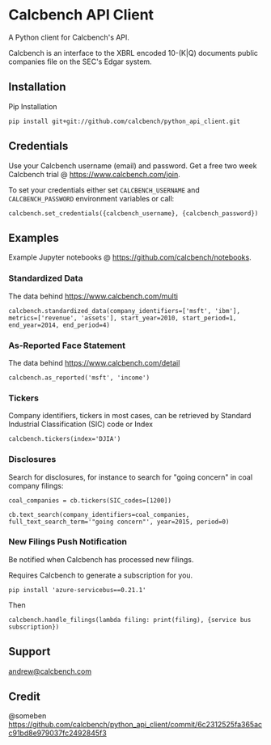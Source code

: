 # Calcbench API Client


A Python client for Calcbench's API.

Calcbench is an interface to the XBRL encoded 10-(K|Q) documents public companies file on the SEC's Edgar system.

## Installation

Pip Installation

    pip install git+git://github.com/calcbench/python_api_client.git
    
## Credentials

Use your Calcbench username (email) and password.  Get a free two week Calcbench trial @ https://www.calcbench.com/join.

To set your credentials either set `CALCBENCH_USERNAME` and `CALCBENCH_PASSWORD` environment variables or call:

    calcbench.set_credentials({calcbench_username}, {calcbench_password})
    

## Examples

Example Jupyter notebooks @ https://github.com/calcbench/notebooks.

### Standardized Data

The data behind https://www.calcbench.com/multi

    calcbench.standardized_data(company_identifiers=['msft', 'ibm'], metrics=['revenue', 'assets'], start_year=2010, start_period=1, end_year=2014, end_period=4)
    
### As-Reported Face Statement

The data behind https://www.calcbench.com/detail

	calcbench.as_reported('msft', 'income')
	
### Tickers
Company identifiers, tickers in most cases, can be retrieved by Standard Industrial Classification (SIC) code or Index
    
    calcbench.tickers(index='DJIA')

### Disclosures

Search for disclosures, for instance to search for "going concern" in coal company filings:

	coal_companies = cb.tickers(SIC_codes=[1200])
	
	cb.text_search(company_identifiers=coal_companies, full_text_search_term='"going concern"', year=2015, period=0)

### New Filings Push Notification

Be notified when Calcbench has processed new filings.

Requires Calcbench to generate a subscription for you.

    pip install 'azure-servicebus==0.21.1'

Then

    calcbench.handle_filings(lambda filing: print(filing), {service bus subscription})

## Support

andrew@calcbench.com

## Credit
@someben https://github.com/calcbench/python_api_client/commit/6c2312525fa365acc91bd8e979037fc2492845f3   

